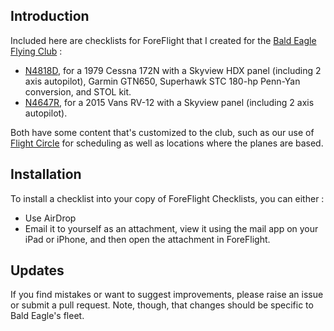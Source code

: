 ## Introduction

Included here are checklists for ForeFlight that I created for the [Bald
Eagle Flying Club](https://www.baldeagleflyingclub.org/) :

* [N4818D](N4818D.fmd), for a 1979 Cessna 172N with a Skyview HDX panel
(including 2 axis autopilot), Garmin GTN650, Superhawk STC 180-hp
Penn-Yan conversion, and STOL kit. 
* [N4647R](N4647R.fmd), for a 2015 Vans RV-12 with a Skyview panel 
(including 2 axis autopilot).

Both have some content that's customized to the club, such as our
use of [Flight Circle](https://www.flightcircle.com/) for scheduling
as well as locations where the planes are based.


## Installation

To install a checklist into your copy of ForeFlight
Checklists, you can either : 

* Use AirDrop
* Email it to yourself as an attachment, view it using the mail app
on your iPad or iPhone, and then open the attachment in ForeFlight.


## Updates

If you find mistakes or want to suggest improvements, please raise an
issue or submit a pull request.  Note, though, that changes should be
specific to Bald Eagle's fleet. 
